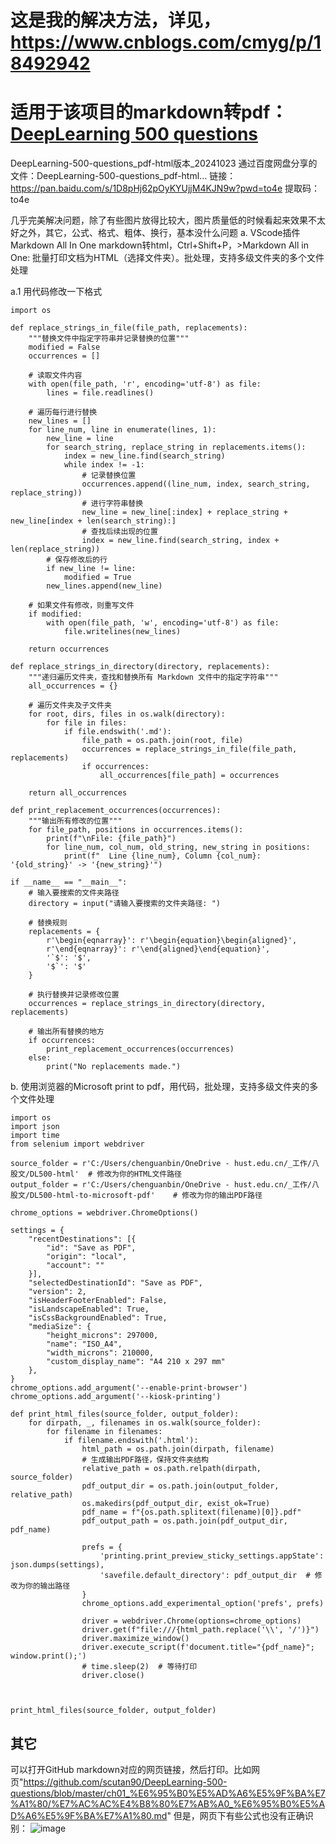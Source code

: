 # 这是我的解决方法，详见，https://www.cnblogs.com/cmyg/p/18492942

# 适用于该项目的markdown转pdf：[DeepLearning 500 questions](https://github.com/scutan90/DeepLearning-500-questions)

DeepLearning-500-questions_pdf-html版本_20241023 
通过百度网盘分享的文件：DeepLearning-500-questions_pdf-html...
链接：https://pan.baidu.com/s/1D8pHj62pOyKYUjjM4KJN9w?pwd=to4e
提取码：to4e

几乎完美解决问题，除了有些图片放得比较大，图片质量低的时候看起来效果不太好之外，其它，公式、格式、粗体、换行，基本没什么问题
a. VScode插件Markdown All In One markdown转html，Ctrl+Shift+P，>Markdown All in One: 批量打印文档为HTML（选择文件夹）。批处理，支持多级文件夹的多个文件处理

a.1 用代码修改一下格式

````
import os

def replace_strings_in_file(file_path, replacements):
    """替换文件中指定字符串并记录替换的位置"""
    modified = False
    occurrences = []

    # 读取文件内容
    with open(file_path, 'r', encoding='utf-8') as file:
        lines = file.readlines()

    # 遍历每行进行替换
    new_lines = []
    for line_num, line in enumerate(lines, 1):
        new_line = line
        for search_string, replace_string in replacements.items():
            index = new_line.find(search_string)
            while index != -1:
                # 记录替换位置
                occurrences.append((line_num, index, search_string, replace_string))
                # 进行字符串替换
                new_line = new_line[:index] + replace_string + new_line[index + len(search_string):]
                # 查找后续出现的位置
                index = new_line.find(search_string, index + len(replace_string))
        # 保存修改后的行
        if new_line != line:
            modified = True
        new_lines.append(new_line)

    # 如果文件有修改，则重写文件
    if modified:
        with open(file_path, 'w', encoding='utf-8') as file:
            file.writelines(new_lines)

    return occurrences

def replace_strings_in_directory(directory, replacements):
    """递归遍历文件夹，查找和替换所有 Markdown 文件中的指定字符串"""
    all_occurrences = {}

    # 遍历文件夹及子文件夹
    for root, dirs, files in os.walk(directory):
        for file in files:
            if file.endswith('.md'):
                file_path = os.path.join(root, file)
                occurrences = replace_strings_in_file(file_path, replacements)
                if occurrences:
                    all_occurrences[file_path] = occurrences

    return all_occurrences

def print_replacement_occurrences(occurrences):
    """输出所有修改的位置"""
    for file_path, positions in occurrences.items():
        print(f"\nFile: {file_path}")
        for line_num, col_num, old_string, new_string in positions:
            print(f"  Line {line_num}, Column {col_num}: '{old_string}' -> '{new_string}'")

if __name__ == "__main__":
    # 输入要搜索的文件夹路径
    directory = input("请输入要搜索的文件夹路径: ")

    # 替换规则
    replacements = {
        r'\begin{eqnarray}': r'\begin{equation}\begin{aligned}',
        r'\end{eqnarray}': r'\end{aligned}\end{equation}',
        '`$': '$',
        '$`': '$'
    }

    # 执行替换并记录修改位置
    occurrences = replace_strings_in_directory(directory, replacements)

    # 输出所有替换的地方
    if occurrences:
        print_replacement_occurrences(occurrences)
    else:
        print("No replacements made.")
````


b. 使用浏览器的Microsoft print to pdf，用代码，批处理，支持多级文件夹的多个文件处理
````
import os
import json
import time
from selenium import webdriver

source_folder = r'C:/Users/chenguanbin/OneDrive - hust.edu.cn/_工作/八股文/DL500-html'  # 修改为你的HTML文件路径
output_folder = r'C:/Users/chenguanbin/OneDrive - hust.edu.cn/_工作/八股文/DL500-html-to-microsoft-pdf'    # 修改为你的输出PDF路径

chrome_options = webdriver.ChromeOptions()

settings = {
    "recentDestinations": [{
        "id": "Save as PDF",
        "origin": "local",
        "account": ""
    }],
    "selectedDestinationId": "Save as PDF",
    "version": 2,
    "isHeaderFooterEnabled": False,
    "isLandscapeEnabled": True,
    "isCssBackgroundEnabled": True,
    "mediaSize": {
        "height_microns": 297000,
        "name": "ISO_A4",
        "width_microns": 210000,
        "custom_display_name": "A4 210 x 297 mm"
    },
}
chrome_options.add_argument('--enable-print-browser')
chrome_options.add_argument('--kiosk-printing')

def print_html_files(source_folder, output_folder):
    for dirpath, _, filenames in os.walk(source_folder):
        for filename in filenames:
            if filename.endswith('.html'):
                html_path = os.path.join(dirpath, filename)
                # 生成输出PDF路径，保持文件夹结构
                relative_path = os.path.relpath(dirpath, source_folder)
                pdf_output_dir = os.path.join(output_folder, relative_path)
                os.makedirs(pdf_output_dir, exist_ok=True)
                pdf_name = f"{os.path.splitext(filename)[0]}.pdf"
                pdf_output_path = os.path.join(pdf_output_dir, pdf_name)

                prefs = {
                    'printing.print_preview_sticky_settings.appState': json.dumps(settings),
                    'savefile.default_directory': pdf_output_dir  # 修改为你的输出路径
                }
                chrome_options.add_experimental_option('prefs', prefs)

                driver = webdriver.Chrome(options=chrome_options)
                driver.get(f"file:///{html_path.replace('\\', '/')}")
                driver.maximize_window()
                driver.execute_script(f'document.title="{pdf_name}"; window.print();')
                # time.sleep(2)  # 等待打印
                driver.close()



print_html_files(source_folder, output_folder)
````

## 其它
可以打开GitHub markdown对应的网页链接，然后打印。比如网页"https://github.com/scutan90/DeepLearning-500-questions/blob/master/ch01_%E6%95%B0%E5%AD%A6%E5%9F%BA%E7%A1%80/%E7%AC%AC%E4%B8%80%E7%AB%A0_%E6%95%B0%E5%AD%A6%E5%9F%BA%E7%A1%80.md"
但是，网页下有些公式也没有正确识别：
![image](https://github.com/user-attachments/assets/008c1fd2-2cd6-4490-8c8f-36d921a0cdc6)
